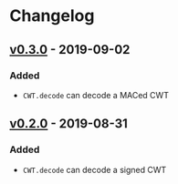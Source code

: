 # Changelog

## [v0.3.0] - 2019-09-02

### Added

- `CWT.decode` can decode a MACed CWT

## [v0.2.0] - 2019-08-31

### Added

- `CWT.decode` can decode a signed CWT

[v0.3.0]: https://github.com/cedarcode/cwt-ruby/compare/v0.2.0...v0.3.0/
[v0.2.0]: https://github.com/cedarcode/cwt-ruby/compare/9985bac0a1ffe5c5d4d3d7330a453b65f71a148f...v0.2.0/
